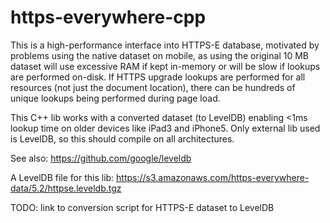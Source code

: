 # https-everywhere-cpp

This is a high-performance interface into HTTPS-E database, motivated by problems using the native dataset on mobile,
as using the original 10 MB dataset will use excessive RAM if kept in-memory or will be slow if lookups are performed on-disk. 
If HTTPS upgrade lookups are performed for all resources (not just the document location), there can be hundreds of unique lookups being performed during page load.

This C++ lib works with a converted dataset (to LevelDB) enabling <1ms lookup time on older devices like iPad3 and iPhone5.
Only external lib used is LevelDB, so this should compile on all architectures.

See also: https://github.com/google/leveldb

A LevelDB file for this lib: https://s3.amazonaws.com/https-everywhere-data/5.2/httpse.leveldb.tgz

TODO: link to conversion script for HTTPS-E dataset to LevelDB
